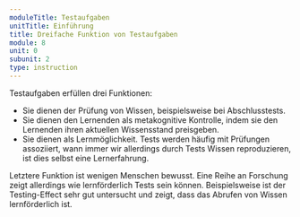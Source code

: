 ```yaml
---
moduleTitle: Testaufgaben
unitTitle: Einführung
title: Dreifache Funktion von Testaufgaben
module: 8
unit: 0
subunit: 2
type: instruction
---
```


Testaufgaben erfüllen drei Funktionen:

* Sie dienen der Prüfung von Wissen, beispielsweise bei Abschlusstests. 
* Sie dienen den Lernenden als metakognitive Kontrolle, indem sie den Lernenden ihren aktuellen Wissensstand preisgeben.
* Sie dienen als Lernmöglichkeit. Tests werden häufig mit Prüfungen assoziiert, wann immer wir allerdings durch Tests Wissen reproduzieren, ist dies selbst eine  Lernerfahrung. 
 
Letztere Funktion ist wenigen Menschen bewusst. Eine Reihe an Forschung zeigt allerdings wie lernförderlich Tests sein können. Beispielsweise ist der Testing-Effect sehr gut untersucht und zeigt, dass das Abrufen von Wissen lernförderlich ist.